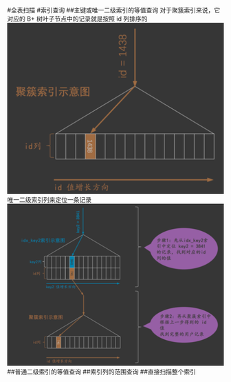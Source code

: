 #全表扫描
#索引查询
##主键或唯一二级索引的等值查询
对于聚簇索引来说，它对应的 B+ 树叶子节点中的记录就是按照 id 列排序的
![](.z_8_mysql_索引_聚集索引_二级索引_覆盖索引_全表扫描_回表_images/74e60bce.png)
唯一二级索引列来定位一条记录
![](.z_8_mysql_索引_聚集索引_二级索引_覆盖索引_全表扫描_回表_images/76e3fb77.png)
##普通二级索引的等值查询
##索引列的范围查询
##直接扫描整个索引
